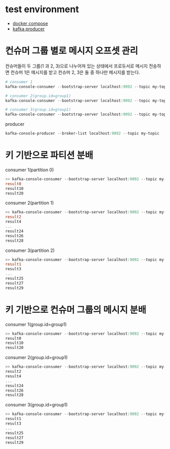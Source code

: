 # test environment
- [docker compose](../docker-compose/kafka.html) 
- [kafka producer](./python-kafka.html)

# 컨슈머 그룹 별로 메시지 오프셋 관리

컨슈머들이 두 그룹(1 과 2, 3)으로 나누어져 있는 상태에서 프로듀서로 메시지 전송하면 컨슈머 1은 메시지를 받고 컨슈머 2, 3은 둘 중 하나만 메시지를 받는다.

```powershell
# consumer 1
kafka-console-consumer --bootstrap-server localhost:9092 --topic my-topic
```

```powershell
# consumer 2(group.id=group1)
kafka-console-consumer --bootstrap-server localhost:9092 --topic my-topic --consumer-property group.id=group1

# consumer 3(group.id=group1) 
kafka-console-consumer --bootstrap-server localhost:9092 --topic my-topic --consumer-property group.id=group1
```


producer

```powershell
kafka-console-producer --broker-list localhost:9092 --topic my-topic
```

# 키 기반으로 파티션 분배

consumer 1(partition 0)
```powershell
>> kafka-console-consumer --bootstrap-server localhost:9092 --topic my-topic --partition 0
result0
result10
result20
```

consumer 2(partition 1)
```powershell
>> kafka-console-consumer --bootstrap-server localhost:9092 --topic my-topic --partition 1
result2
result4
...
result24
result26
result28
```

consumer 3(partition 2)
```powershell
>> kafka-console-consumer --bootstrap-server localhost:9092 --topic my-topic --partition 2
result1
result3
...
result25
result27
result29
```

# 키 기반으로 컨슈머 그룹의 메시지 분배

consumer 1(group.id=group1)
```powershell
>> kafka-console-consumer --bootstrap-server localhost:9092 --topic my-topic --consumer-property group.id=group1
result0
result10
result20
```

consumer 2(group.id=group1)
```powershell
>> kafka-console-consumer --bootstrap-server localhost:9092 --topic my-topic --consumer-property group.id=group1
result2
result4
...
result24
result26
result28
```

consumer 3(group.id=group1)
```powershell
>> kafka-console-consumer --bootstrap-server localhost:9092 --topic my-topic --consumer-property group.id=group1
result1
result3
...
result25
result27
result29
```